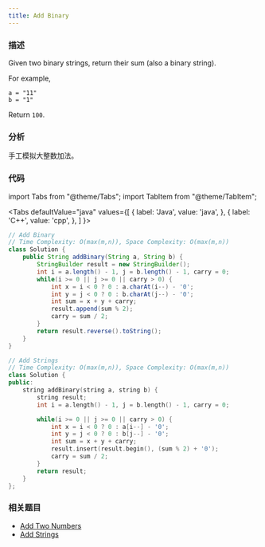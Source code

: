 ```yaml
---
title: Add Binary
---
```


### 描述

Given two binary strings, return their sum (also a binary string).

For example,

```
a = "11"
b = "1"
```

Return `100`.

### 分析

手工模拟大整数加法。

### 代码

import Tabs from "@theme/Tabs";
import TabItem from "@theme/TabItem";

<Tabs
defaultValue="java"
values={[
{ label: 'Java', value: 'java', },
{ label: 'C++', value: 'cpp', },
]
}>
<TabItem value="java">

```java
// Add Binary
// Time Complexity: O(max(m,n)), Space Complexity: O(max(m,n))
class Solution {
    public String addBinary(String a, String b) {
        StringBuilder result = new StringBuilder();
        int i = a.length() - 1, j = b.length() - 1, carry = 0;
        while(i >= 0 || j >= 0 || carry > 0) {
            int x = i < 0 ? 0 : a.charAt(i--) - '0';
            int y = j < 0 ? 0 : b.charAt(j--) - '0';
            int sum = x + y + carry;
            result.append(sum % 2);
            carry = sum / 2;
        }
        return result.reverse().toString();
    }
}
```

</TabItem>
<TabItem value="cpp">

```cpp
// Add Strings
// Time Complexity: O(max(m,n)), Space Complexity: O(max(m,n))
class Solution {
public:
    string addBinary(string a, string b) {
        string result;
        int i = a.length() - 1, j = b.length() - 1, carry = 0;

        while(i >= 0 || j >= 0 || carry > 0) {
            int x = i < 0 ? 0 : a[i--] - '0';
            int y = j < 0 ? 0 : b[j--] - '0';
            int sum = x + y + carry;
            result.insert(result.begin(), (sum % 2) + '0');
            carry = sum / 2;
        }
        return result;
    }
};
```

</TabItem>
</Tabs>

### 相关题目

- [Add Two Numbers](linear-list/linked-list/add-two-numbers.md)
- [Add Strings](add-strings.md)
